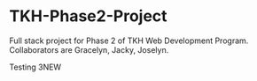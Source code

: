 # TKH-Phase2-Project

Full stack project for Phase 2 of TKH Web Development Program. Collaborators are Gracelyn, Jacky, Joselyn.

Testing 3NEW

